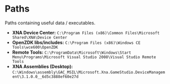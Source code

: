 # Paths
Paths containing useful data / executables.

- **XNA Device Center:** ``C:\Program Files (x86)\Common Files\Microsoft Shared\XNA\Device Center``
- **OpenZDK libs/includes:** ``C:\Program Files (x86)\Windows CE Tools\wce600\OpenZDK``
- **Remote Tools:** ``C:\ProgramData\Microsoft\Windows\Start Menu\Programs\Microsoft Visual Studio 2008\Visual Studio Remote Tools``
- **XNA Assemblies (Desktop):** ``C:\Windows\assembly\GAC_MSIL\Microsoft.Xna.GameStudio.DeviceManagement\3.1.0.0__6d5c3888ef60e27d``
